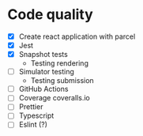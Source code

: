 # Code quality

* [x] Create react application with parcel
* [x] Jest
* [x] Snapshot tests
  * Testing rendering
* [ ] Simulator testing
  * Testing submission
* [ ] GitHub Actions
* [ ] Coverage coveralls.io
* [ ] Prettier
* [ ] Typescript
* [ ] Eslint (?)